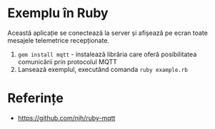 # Exemplu în Ruby

Această aplicație se conectează la server și afișează pe ecran toate mesajele telemetrice recepționate.

1. `gem install mqtt` - instalează librăria care oferă posibilitatea comunicării prin protocolul MQTT
2. Lansează exemplul, executând comanda `ruby example.rb`

# Referințe
- https://github.com/njh/ruby-mqtt

